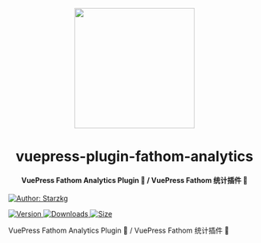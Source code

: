 <!-- markdownlint-disable -->
<p align="center">
  <img width="240" src="https://vuepress-star.shentuzhigang.cn/images/hero.png" style="text-align: center;"/>
</p>
<h1 align="center">vuepress-plugin-fathom-analytics</h1>
<h4 align="center">VuePress Fathom Analytics Plugin 📄 / VuePress Fathom 统计插件 📄</h4>

[![Author: Starzkg](https://img.shields.io/badge/Author-Starzkg-blue.svg?style=for-the-badge)](https://shentuzhigang.cn)

<!-- markdownlint-restore -->

[![Version](https://img.shields.io/npm/v/@starzkg/vuepress-plugin-fathom-analytics.svg?style=flat-square&logo=npm) ![Downloads](https://img.shields.io/npm/dm/@starzkg/vuepress-plugin-fathom-analytics.svg?style=flat-square&logo=npm) ![Size](https://img.shields.io/bundlephobia/min/@starzkg/vuepress-plugin-fathom-analytics?style=flat-square&logo=npm)](https://www.npmjs.com/package/@starzkg/vuepress-plugin-fathom-analytics)

VuePress Fathom Analytics Plugin 📄 / VuePress Fathom 统计插件 📄
